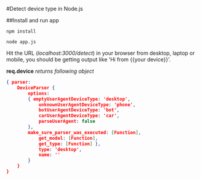 #Detect device type in Node.js

##Install and run app
 
```npm install```

```node app.js```

Hit the URL (_localhost:3000/detect_) in your browser from desktop, laptop or mobile, you should be getting output like 'Hi from {{your device}}'.

**req.device** _returns following object_

```json 
{ parser:
    DeviceParser {
        options:
        { emptyUserAgentDeviceType: 'desktop',
            unknownUserAgentDeviceType: 'phone',
            botUserAgentDeviceType: 'bot',
            carUserAgentDeviceType: 'car',
            parseUserAgent: false 
        },
        make_sure_parser_was_executed: [Function],
            get_model: [Function],
            get_type: [Function] },
            type: 'desktop',
            name: '' 
        }
    }
}
```